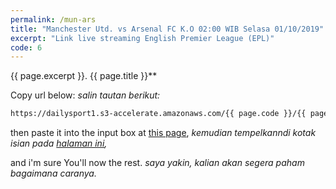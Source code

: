 ```yaml
---
permalink: /mun-ars
title: "Manchester Utd. vs Arsenal FC K.O 02:00 WIB Selasa 01/10/2019"  
excerpt: "Link live streaming English Premier League (EPL)"
code: 6
---
```

{{ page.excerpt }}. {{ page.title }}**

Copy url below:
_salin tautan berikut:_

```html
https://dailysport1.s3-accelerate.amazonaws.com/{{ page.code }}/{{ page.code }}.m3u8
```

then paste it into the input box at [this page](https://mi.knoacc.org/online-m3u8-player),
_kemudian tempelkanndi kotak isian pada [halaman ini](https://mi.knoacc.org/online-m3u8-player),_

and i'm sure You'll now the rest.
_saya yakin, kalian akan segera paham bagaimana caranya._
